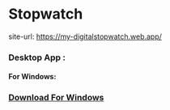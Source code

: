 # Stopwatch

  site-url: https://my-digitalstopwatch.web.app/
### Desktop App :
 #### For Windows:
### [Download For Windows](https://drive.google.com/drive/folders/11tGSpdU_mmRBr7ipjJyyWI2ICAkaMZLQ?usp=sharing)
